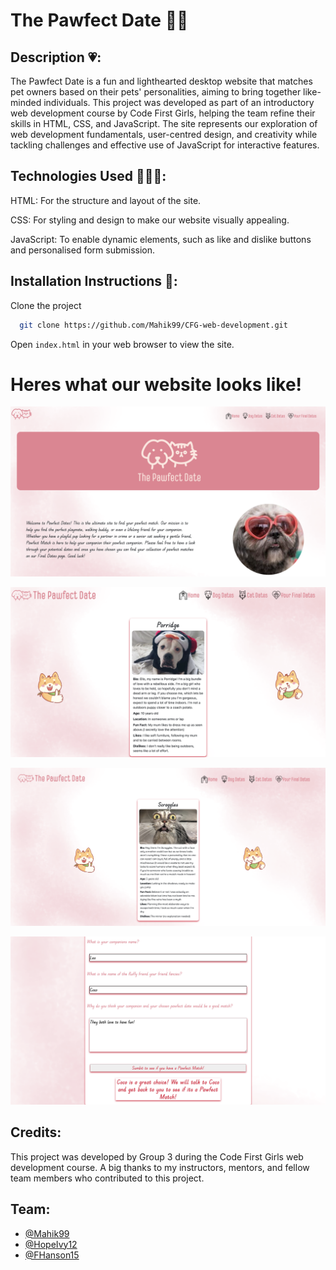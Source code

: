# The Pawfect Date 🐶🐱

## Description 💗:

The Pawfect Date is a fun and lighthearted desktop website that matches pet owners based on their pets' personalities, aiming to bring together like-minded individuals. This project was developed as part of an introductory web development course by Code First Girls, helping the team refine their skills in HTML, CSS, and JavaScript. The site represents our exploration of web development fundamentals, user-centred design, and creativity while tackling challenges and effective use of JavaScript for interactive features.

## Technologies Used 👩🏻‍💻:

HTML: For the structure and layout of the site.

CSS: For styling and design to make our website visually appealing.

JavaScript: To enable dynamic elements, such as like and dislike buttons and personalised form submission.

## Installation Instructions 🚀:

Clone the project

```bash
  git clone https://github.com/Mahik99/CFG-web-development.git
```

Open `index.html` in your web browser to view the site.

# Heres what our website looks like!

![App Screenshot](/images/Homepage.png)

![App Screenshot](/images/Dog-page.png)

![App Screenshot](/images/Cat-page.png)

![App Screenshot](/images/form-response.png)

## Credits:

This project was developed by Group 3 during the Code First Girls web development course. A big thanks to my instructors, mentors, and fellow team members who contributed to this project.

## Team:

- [@Mahik99](https://www.github.com/Mahik99)
- [@HopeIvy12](https://www.github.com/hopeivy12)
- [@FHanson15](https://github.com/FHanson15)
